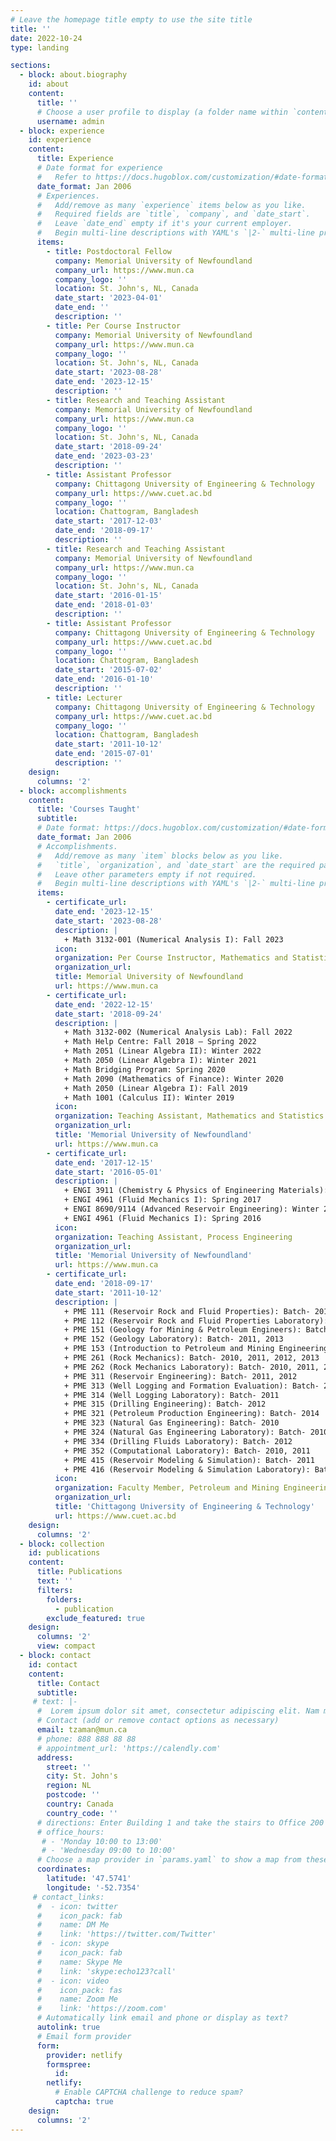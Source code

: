 ```yaml
---
# Leave the homepage title empty to use the site title
title: ''
date: 2022-10-24
type: landing

sections:
  - block: about.biography
    id: about
    content:
      title: ''
      # Choose a user profile to display (a folder name within `content/authors/`)
      username: admin
  - block: experience
    id: experience
    content:
      title: Experience
      # Date format for experience
      #   Refer to https://docs.hugoblox.com/customization/#date-format
      date_format: Jan 2006
      # Experiences.
      #   Add/remove as many `experience` items below as you like.
      #   Required fields are `title`, `company`, and `date_start`.
      #   Leave `date_end` empty if it's your current employer.
      #   Begin multi-line descriptions with YAML's `|2-` multi-line prefix.
      items:
        - title: Postdoctoral Fellow
          company: Memorial University of Newfoundland
          company_url: https://www.mun.ca
          company_logo: ''
          location: St. John's, NL, Canada
          date_start: '2023-04-01'
          date_end: ''
          description: ''
        - title: Per Course Instructor
          company: Memorial University of Newfoundland
          company_url: https://www.mun.ca
          company_logo: ''
          location: St. John's, NL, Canada
          date_start: '2023-08-28'
          date_end: '2023-12-15'
          description: ''
        - title: Research and Teaching Assistant
          company: Memorial University of Newfoundland
          company_url: https://www.mun.ca
          company_logo: ''
          location: St. John's, NL, Canada
          date_start: '2018-09-24'
          date_end: '2023-03-23'
          description: ''
        - title: Assistant Professor
          company: Chittagong University of Engineering & Technology
          company_url: https://www.cuet.ac.bd
          company_logo: ''
          location: Chattogram, Bangladesh
          date_start: '2017-12-03'
          date_end: '2018-09-17'
          description: ''
        - title: Research and Teaching Assistant
          company: Memorial University of Newfoundland
          company_url: https://www.mun.ca
          company_logo: ''
          location: St. John's, NL, Canada
          date_start: '2016-01-15'
          date_end: '2018-01-03'
          description: ''
        - title: Assistant Professor
          company: Chittagong University of Engineering & Technology
          company_url: https://www.cuet.ac.bd
          company_logo: ''
          location: Chattogram, Bangladesh
          date_start: '2015-07-02'
          date_end: '2016-01-10'
          description: ''
        - title: Lecturer
          company: Chittagong University of Engineering & Technology
          company_url: https://www.cuet.ac.bd
          company_logo: ''
          location: Chattogram, Bangladesh
          date_start: '2011-10-12'
          date_end: '2015-07-01'
          description: ''
    design:
      columns: '2'
  - block: accomplishments
    content:
      title: 'Courses Taught'
      subtitle:
      # Date format: https://docs.hugoblox.com/customization/#date-format
      date_format: Jan 2006
      # Accomplishments.
      #   Add/remove as many `item` blocks below as you like.
      #   `title`, `organization`, and `date_start` are the required parameters.
      #   Leave other parameters empty if not required.
      #   Begin multi-line descriptions with YAML's `|2-` multi-line prefix.
      items:
        - certificate_url: 
          date_end: '2023-12-15'
          date_start: '2023-08-28'
          description: |
            + Math 3132-001 (Numerical Analysis I): Fall 2023
          icon: 
          organization: Per Course Instructor, Mathematics and Statistics
          organization_url: 
          title: Memorial University of Newfoundland
          url: https://www.mun.ca
        - certificate_url: 
          date_end: '2022-12-15'
          date_start: '2018-09-24'
          description: |
            + Math 3132-002 (Numerical Analysis Lab): Fall 2022 
            + Math Help Centre: Fall 2018 – Spring 2022
            + Math 2051 (Linear Algebra II): Winter 2022
            + Math 2050 (Linear Algebra I): Winter 2021
            + Math Bridging Program: Spring 2020
            + Math 2090 (Mathematics of Finance): Winter 2020 
            + Math 2050 (Linear Algebra I): Fall 2019 
            + Math 1001 (Calculus II): Winter 2019
          icon: 
          organization: Teaching Assistant, Mathematics and Statistics
          organization_url: 
          title: 'Memorial University of Newfoundland'
          url: https://www.mun.ca
        - certificate_url: 
          date_end: '2017-12-15'
          date_start: '2016-05-01'
          description: |
            + ENGI 3911 (Chemistry & Physics of Engineering Materials): Fall 2017 
            + ENGI 4961 (Fluid Mechanics I): Spring 2017 
            + ENGI 8690/9114 (Advanced Reservoir Engineering): Winter 2017 
            + ENGI 4961 (Fluid Mechanics I): Spring 2016
          icon: 
          organization: Teaching Assistant, Process Engineering
          organization_url: 
          title: 'Memorial University of Newfoundland'
          url: https://www.mun.ca
        - certificate_url: 
          date_end: '2018-09-17'
          date_start: '2011-10-12'
          description: |
            + PME 111 (Reservoir Rock and Fluid Properties): Batch- 2013 
            + PME 112 (Reservoir Rock and Fluid Properties Laboratory): Batch- 2013 
            + PME 151 (Geology for Mining & Petroleum Engineers): Batch- 2011, 2013 
            + PME 152 (Geology Laboratory): Batch- 2011, 2013 
            + PME 153 (Introduction to Petroleum and Mining Engineering): Batch- 2012 
            + PME 261 (Rock Mechanics): Batch- 2010, 2011, 2012, 2013 
            + PME 262 (Rock Mechanics Laboratory): Batch- 2010, 2011, 2012, 2013  
            + PME 311 (Reservoir Engineering): Batch- 2011, 2012 
            + PME 313 (Well Logging and Formation Evaluation): Batch- 2011
            + PME 314 (Well Logging Laboratory): Batch- 2011
            + PME 315 (Drilling Engineering): Batch- 2012
            + PME 321 (Petroleum Production Engineering): Batch- 2014
            + PME 323 (Natural Gas Engineering): Batch- 2010 
            + PME 324 (Natural Gas Engineering Laboratory): Batch- 2010
            + PME 334 (Drilling Fluids Laboratory): Batch- 2012
            + PME 352 (Computational Laboratory): Batch- 2010, 2011 
            + PME 415 (Reservoir Modeling & Simulation): Batch- 2011
            + PME 416 (Reservoir Modeling & Simulation Laboratory): Batch- 2011
          icon: 
          organization: Faculty Member, Petroleum and Mining Engineering
          organization_url: 
          title: 'Chittagong University of Engineering & Technology'
          url: https://www.cuet.ac.bd
    design:
      columns: '2'
  - block: collection
    id: publications
    content:
      title: Publications
      text: ''
      filters:
        folders:
          - publication
        exclude_featured: true
    design:
      columns: '2'
      view: compact
  - block: contact
    id: contact
    content:
      title: Contact
      subtitle:
     # text: |-
      #  Lorem ipsum dolor sit amet, consectetur adipiscing elit. Nam mi diam, venenatis ut magna et, vehicula efficitur enim.
      # Contact (add or remove contact options as necessary)
      email: tzaman@mun.ca
      # phone: 888 888 88 88
      # appointment_url: 'https://calendly.com'
      address:
        street: ''
        city: St. John's
        region: NL
        postcode: ''
        country: Canada
        country_code: ''
      # directions: Enter Building 1 and take the stairs to Office 200 on Floor 2
      # office_hours:
       # - 'Monday 10:00 to 13:00'
       # - 'Wednesday 09:00 to 10:00'
      # Choose a map provider in `params.yaml` to show a map from these coordinates
      coordinates:
        latitude: '47.5741'
        longitude: '-52.7354' 
     # contact_links:
      #  - icon: twitter
      #    icon_pack: fab
      #    name: DM Me
      #    link: 'https://twitter.com/Twitter'
      #  - icon: skype
      #    icon_pack: fab
      #    name: Skype Me
      #    link: 'skype:echo123?call'
      #  - icon: video
      #    icon_pack: fas
      #    name: Zoom Me
      #    link: 'https://zoom.com'
      # Automatically link email and phone or display as text?
      autolink: true
      # Email form provider
      form:
        provider: netlify
        formspree:
          id:
        netlify:
          # Enable CAPTCHA challenge to reduce spam?
          captcha: true
    design:
      columns: '2'
---
```

